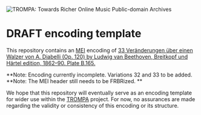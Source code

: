 ![TROMPA: Towards Richer Online Music Public-domain Archives](https://trompamusic.eu/sites/default/files/top-bar-logo_0_0.png)

# DRAFT encoding template

This repository contains an [MEI](https://music-encoding.org) encoding of [33 Veränderungen über einen Walzer von A. Diabelli (Op. 120) by Ludwig van Beethoven, Breitkopf und Härtel edition, 1862–90. Plate B.165.](https://imslp.org/wiki/Special:ReverseLookup/53028)

**Note: Encoding currently incomplete. Variations 32 and 33 to be added.
**Note: The MEI header still needs to be FRBRized. **

We hope that this repository will eventually serve as an encoding template for wider use within the [TROMPA](https://trompamusic.eu) project. For now, no assurances are made regarding the validity or consistency of this encoding or its structure.
